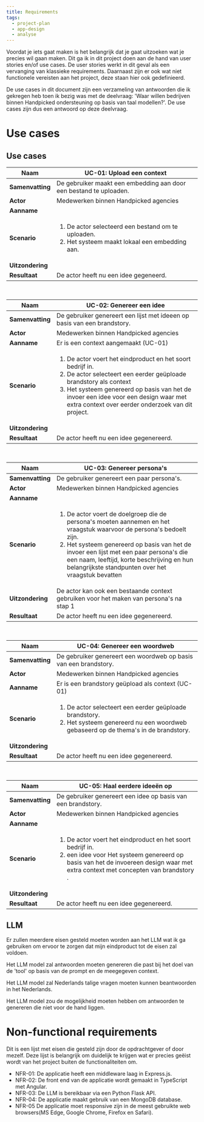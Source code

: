 ```yaml
---
title: Requirements
tags:
  - project-plan
  - app-design
  - analyse
---
```

Voordat je iets gaat maken is het belangrijk dat je gaat uitzoeken wat je precies wil gaan maken. Dit ga ik in dit project doen aan de hand van user stories en/of use cases. De user stories werkt in dit geval als een vervanging van klassieke requirements. Daarnaast zijn er ook wat niet functionele vereisten aan het project, deze staan hier ook gedefinieerd.

De use cases in dit document zijn een verzameling van antwoorden die ik gekregen heb toen ik bezig was met de deelvraag: 'Waar willen bedrijven binnen Handpicked ondersteuning op basis van taal modellen?'. De use cases zijn dus een antwoord op deze deelvraag.

# Use cases
## Use cases

| **Naam** | UC-01: Upload een context |
| ---- | ---- |
| **Samenvatting** | De gebruiker maakt een embedding aan door een bestand te uploaden. |
| **Actor** | Medewerken binnen Handpicked agencies |
| **Aanname** |  |
| **Scenario** | <ol><li>De actor selecteerd een bestand om te uploaden.</li> <li> Het systeem maakt lokaal een embedding aan. </li> </ol> |
| **Uitzondering** |  |
| **Resultaat** | De actor heeft nu een idee gegeneerd. |

<br/>

| **Naam** | UC-02: Genereer een idee |
| ---- | ---- |
| **Samenvatting** | De gebruiker genereert een lijst met ideeen op basis van een brandstory. |
| **Actor** | Medewerken binnen Handpicked agencies |
| **Aanname** | Er is een context aangemaakt (UC-01) |
| **Scenario** | <ol><li>De actor voert het eindproduct en het soort bedrijf in.</li> <li> De actor selecteert een eerder geüploade brandstory als context </li> <li> Het systeem genereerd op basis van het de invoer een idee voor een design waar met extra context over eerder onderzoek van dit project. </li> </ol> |
| **Uitzondering** |  |
| **Resultaat** | De actor heeft nu een idee gegenereerd. |

<br/>

| **Naam** | UC-03: Genereer persona's |
| ---- | ---- |
| **Samenvatting** | De gebruiker genereert een paar persona's. |
| **Actor** | Medewerken binnen Handpicked agencies |
| **Aanname** |  |
| **Scenario** | <ol><li>De actor voert de doelgroep die de persona's moeten aannemen en het vraagstuk waarvoor de persona's bedoelt zijn.</li> <li>Het systeem genereerd op basis van het de invoer een lijst met een paar persona's die een naam, leeftijd, korte beschrijving en hun belangrijkste standpunten over het vraagstuk bevatten</li> </ol> |
| **Uitzondering** | De actor kan ook een bestaande context gebruiken voor het maken van persona's na stap 1 |
| **Resultaat** | De actor heeft nu een idee gegenereerd. |

<br/>

| **Naam**         | UC-04: Genereer een woordweb                                                                                                                                       |
| ---------------- | ------------------------------------------------------------------------------------------------------------------------------------------------------------------ |
| **Samenvatting** | De gebruiker genereert een woordweb op basis van een brandstory.                                                                                                   |
| **Actor**        | Medewerken binnen Handpicked agencies                                                                                                                              |
| **Aanname**      | Er is een brandstory geüpload als context (UC-01)                                                                                                                          |
| **Scenario**     | <ol><li>De actor selecteert een eerder geüploade brandstory.</li> <li> Het systeem genereerd nu een woordweb gebaseerd op de thema's in de brandstory. </li> </ol> |
| **Uitzondering** |                                                                                                                                                                    |
| **Resultaat**    | De actor heeft nu een idee gegenereerd.                                                                                                                              |

<br/>

| **Naam** | UC-05: Haal eerdere ideeën op |
| ---- | ---- |
| **Samenvatting** | De gebruiker genereert een idee op basis van een brandstory. |
| **Actor** | Medewerken binnen Handpicked agencies |
| **Aanname** |  |
| **Scenario** | <ol><li>De actor voert het eindproduct en het soort bedrijf in.</li> <li> een idee voor Het systeem genereerd op basis van het de invoereen design waar met extra context met concepten van brandstory . </li> </ol> |
| **Uitzondering** |  |
| **Resultaat** | De actor heeft nu een idee gegenereerd. |

## LLM
Er zullen meerdere eisen gesteld moeten worden aan het LLM wat ik ga gebruiken om ervoor te zorgen dat mijn eindproduct tot de eisen zal voldoen.

Het LLM model zal antwoorden moeten genereren die past bij het doel van de 'tool' op basis van de prompt en de meegegeven context.

Het LLM model zal Nederlands talige vragen moeten kunnen beantwoorden in het Nederlands.

Het LLM model zou de mogelijkheid moeten hebben om antwoorden te genereren die niet voor de hand liggen.

# Non-functional requirements
Dit is een lijst met eisen die gesteld zijn door de opdrachtgever of door mezelf. Deze lijst is belangrijk om duidelijk te krijgen wat er precies geëist wordt van het project buiten de functionaliteiten om. 

- NFR-01: De applicatie heeft een middleware laag in Express.js.
- NFR-02: De front end van de applicatie wordt gemaakt in TypeScript met Angular.
- NFR-03: De LLM is bereikbaar via een Python Flask API.
- NFR-04: De applicatie maakt gebruik van een MongoDB database.
- NFR-05 De applicatie moet responsive zijn in de meest gebruikte web browsers(MS Edge, Google Chrome, Firefox en Safari). 